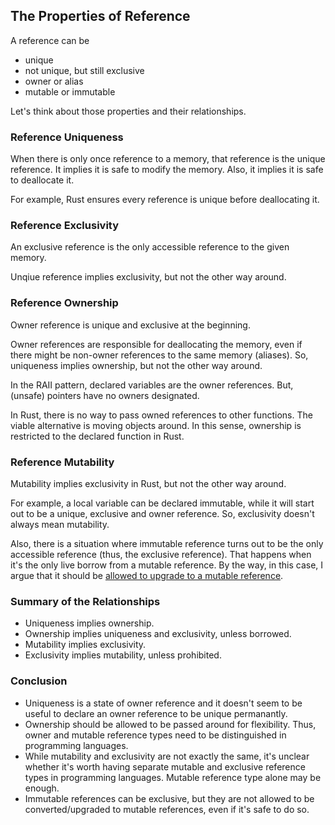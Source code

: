 ## The Properties of Reference

<!-- | | Uniqueness | Exclusivity | Mutability | Mojo | Rust |
| - | ------- | ------- | ------- | ------- | ------- |
| Owner ref | Yes* | Yes* | Yes* | local vars and `owned` args | local vars only |
| Exclusive ref | No | Yes* | Yes* | `inout` args | `&mut` args |
| Shared ref | No | No | No | `borrowed` args | `&` args |

(\* - while not borrowed) -->

A reference can be

- unique
- not unique, but still exclusive
- owner or alias
- mutable or immutable

Let's think about those properties and their relationships.

### Reference Uniqueness

When there is only once reference to a memory, that reference is the unique reference. It implies it is safe to modify the memory. Also, it implies it is safe to deallocate it.

For example, Rust ensures every reference is unique before deallocating it.

### Reference Exclusivity

An exclusive reference is the only accessible reference to the given memory.

Unqiue reference implies exclusivity, but not the other way around.

<!-- - In Rust, exclusive reference can grant an exclusive access to its memory.
    - When an exclusive reference is created, the original reference becomes not accessible until the new reference is no longer live in order to avoid data race.
    - It guarantees that at most one exclusive reference is accessible at a time.
- In Rust, any reference can grant a non-exclusive (shared) access to aliases.
    - When a shared reference is created, the original exclusive reference is not accessible until all shared references are no longer live for safety. -->

### Reference Ownership

Owner reference is unique and exclusive at the beginning.

Owner references are responsible for deallocating the memory, even if there might be non-owner references to the same memory (aliases). So, uniqueness implies ownership, but not the other way around.

In the RAII pattern, declared variables are the owner references. But, (unsafe) pointers have no owners designated.

In Rust, there is no way to pass owned references to other functions. The viable alternative is moving objects around. In this sense, ownership is restricted to the declared function in Rust.

### Reference Mutability

Mutability implies exclusivity in Rust, but not the other way around.

For example, a local variable can be declared immutable, while it will start out to be a unique, exclusive and owner reference. So, exclusivity doesn't always mean mutability.

Also, there is a situation where immutable reference turns out to be the only accessible reference (thus, the exclusive reference). That happens when it's the only live borrow from a mutable reference. By the way, in this case, I argue that it should be [allowed to upgrade to a mutable reference](https://duckki.github.io/2024/01/01/inferred-mutability.html).

### Summary of the Relationships

- Uniqueness implies ownership.
- Ownership implies uniqueness and exclusivity, unless borrowed.
- Mutability implies exclusivity.
- Exclusivity implies mutability, unless prohibited.

<!-- ### Borrow Rules

- Getting borrowed gives up the uniqueness/exclusivity/mutability, if any.
- Borrowing can be either exclusive or non-exclusive.
- Non-exclusive references can be borrowed non-exclusively again. -->

### Conclusion

- Uniqueness is a state of owner reference and it doesn't seem to be useful to declare an owner reference to be unique permanantly.
- Ownership should be allowed to be passed around for flexibility. Thus, owner and mutable reference types need to be distinguished in programming languages.
- While mutability and exclusivity are not exactly the same, it's unclear whether it's worth having separate mutable and exclusive reference types in programming languages. Mutable reference type alone may be enough.
- Immutable references can be exclusive, but they are not allowed to be converted/upgraded to mutable references, even if it's safe to do so.